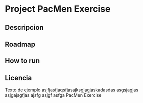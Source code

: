 # Project PacMen Exercise
## Descripcion
## Roadmap
## How to run
## Licencia
Texto de ejemplo asjfjasfjaqsfjasajksgjagjaskadasdas asgsjagjas asjgajsgfjas ajsfg asjgf asfga
PacMen Exercise
